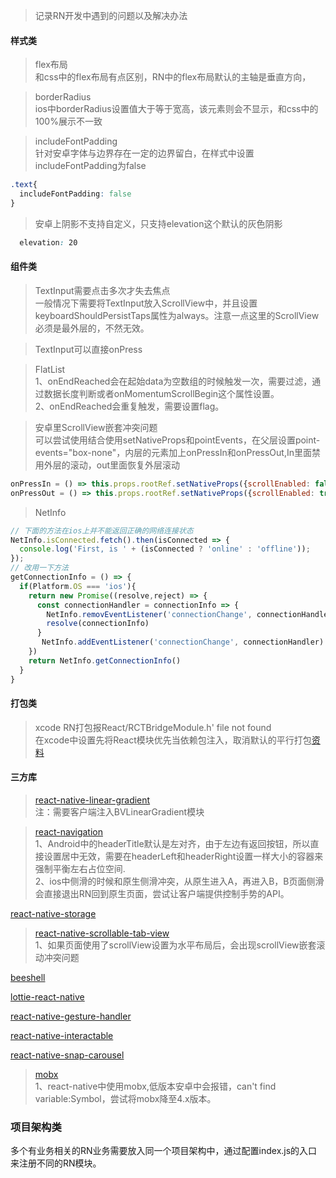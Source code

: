 >记录RN开发中遇到的问题以及解决办法

#### 样式类
>flex布局  
和css中的flex布局有点区别，RN中的flex布局默认的主轴是垂直方向，

>borderRadius  
ios中borderRadius设置值大于等于宽高，该元素则会不显示，和css中的100%展示不一致

>includeFontPadding  
针对安卓字体与边界存在一定的边界留白，在样式中设置includeFontPadding为false
```css
.text{
  includeFontPadding: false
}
```

>安卓上阴影不支持自定义，只支持elevation这个默认的灰色阴影  
```css
  elevation: 20
```



#### 组件类
>TextInput需要点击多次才失去焦点  
一般情况下需要将TextInput放入ScrollView中，并且设置keyboardShouldPersistTaps属性为always。注意一点这里的ScrollView必须是最外层的，不然无效。

>TextInput可以直接onPress

>FlatList  
1、onEndReached会在起始data为空数组的时候触发一次，需要过滤，通过数据长度判断或者onMomentumScrollBegin这个属性设置。  
2、onEndReached会重复触发，需要设置flag。  

>安卓里ScrollView嵌套冲突问题  
可以尝试使用结合使用setNativeProps和pointEvents，在父层设置point-events="box-none"，内层的元素加上onPressIn和onPressOut,In里面禁用外层的滚动，out里面恢复外层滚动  
```js
onPressIn = () => this.props.rootRef.setNativeProps({scrollEnabled: false})
onPressOut = () => this.props.rootRef.setNativeProps({scrollEnabled: true})
```

>NetInfo  
```js
// 下面的方法在ios上并不能返回正确的网络连接状态
NetInfo.isConnected.fetch().then(isConnected => {
  console.log('First, is ' + (isConnected ? 'online' : 'offline'));
});
// 改用一下方法
getConnectionInfo = () => {
  if(Platform.OS === 'ios'){
    return new Promise((resolve,reject) => {
      const connectionHandler = connectionInfo => {
        NetInfo.removEventListener('connectionChange', connectionHandler)
        resolve(connectionInfo)
      }
       NetInfo.addEventListener('connectionChange', connectionHandler)
    })
    return NetInfo.getConnectionInfo()
  }
}
```


#### 打包类
>xcode RN打包报React/RCTBridgeModule.h' file not found  
在xcode中设置先将React模块优先当依赖包注入，取消默认的平行打包[资料](https://blog.csdn.net/birthmarkqiqi/article/details/72819197)


#### 三方库
>[react-native-linear-gradient](https://github.com/react-native-community/react-native-linear-gradient)  
注：需要客户端注入BVLinearGradient模块

>[react-navigation](https://github.com/react-navigation/react-navigation)  
1、Android中的headerTitle默认是左对齐，由于左边有返回按钮，所以直接设置居中无效，需要在headerLeft和headerRight设置一样大小的容器来强制平衡左右占位空间.  
2、ios中侧滑的时候和原生侧滑冲突，从原生进入A，再进入B，B页面侧滑会直接退出RN回到原生页面，尝试让客户端提供控制手势的API。  

[react-native-storage](https://github.com/sunnylqm/react-native-storage/blob/master/README-CHN.md) 

>[react-native-scrollable-tab-view](https://github.com/happypancake/react-native-scrollable-tab-view)   
1、如果页面使用了scrollView设置为水平布局后，会出现scrollView嵌套滚动冲突问题

[beeshell](https://github.com/meituan/beeshell) 

[lottie-react-native](https://github.com/react-community/lottie-react-native)

[react-native-gesture-handler](https://github.com/kmagiera/react-native-gesture-handler)

[react-native-interactable](https://github.com/wix/react-native-interactable)

[react-native-snap-carousel](https://github.com/archriss/react-native-snap-carousel)

>[mobx](https://github.com/mobxjs/mobx)  
1、react-native中使用mobx,低版本安卓中会报错，can't find variable:Symbol，尝试将mobx降至4.x版本。


### 项目架构类
多个有业务相关的RN业务需要放入同一个项目架构中，通过配置index.js的入口来注册不同的RN模块。